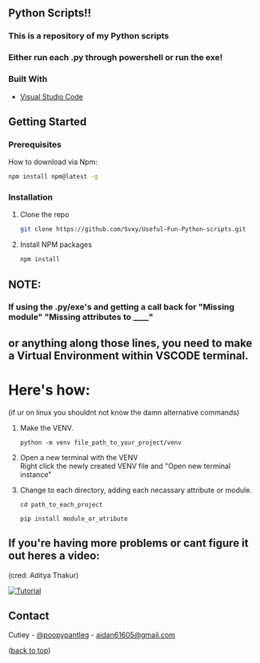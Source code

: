 <!-- ABOUT THE PROJECT -->
## Python Scripts!!
### This is a repository of my Python scripts
### Either run each .py through powershell or run the exe!



### Built With

* [Visual Studio Code](https://visualstudio.microsoft.com/)




<!-- GETTING STARTED -->
## Getting Started


### Prerequisites

How to download via Npm:
  ```sh
  npm install npm@latest -g
  ```

### Installation

1. Clone the repo
   ```sh
   git clone https://github.com/Svxy/Useful-Fun-Python-scripts.git
   ```
2. Install NPM packages
   ```sh
   npm install
   ```
   
## NOTE:
### If using the .py/exe's and getting a call back for "Missing module" "Missing attributes to ____"
## or anything along those lines, you need to make a Virtual Environment within VSCODE terminal.
# Here's how:
(if ur on linux you shouldnt not know the damn alternative commands)

1. Make the VENV.
   ```terminal
   python -m venv file_path_to_your_project/venv
   ```
2. Open a new terminal with the VENV\
   Right click the newly created VENV file and "Open new terminal instance"

3. Change to each directory, adding each necassary attribute or module.
   ```terminal
   cd path_to_each_project
   ```
   ```terminal
   pip install module_or_atribute
   ```
   
## If you're having more problems or cant figure it out heres a video:
(cred: Aditya Thakur)

[![Tutorial](https://i.ytimg.com/vi/ThU13tikHQw/maxresdefault.jpg)](https://www.youtube.com/watch?v=ThU13tikHQw "How to cuz im bad at explaining stuff lol also how bout i fill up ur screen How to cuz im bad at explaining stuff lol also how bout i fill up ur screen How to cuz im bad at explaining stuff lol also how bout i fill up ur screen How to cuz im bad at explaining stuff lol also how bout i fill up ur screen How to cuz im bad at explaining stuff lol also how bout i fill up ur screen How to cuz im bad at explaining stuff lol also how bout i fill up ur screen How to cuz im bad at explaining stuff lol also how bout i fill up ur screen How to cuz im bad at explaining stuff lol also how bout i fill up ur screen How to cuz im bad at explaining stuff lol")

<!-- CONTACT -->
## Contact

Cutiey - [@poopypantleg](https://twitter.com/poopypantleg) - aidan61605@gmail.com


<p align="bottom">(<a href="#top">back to top</a>)</p>
